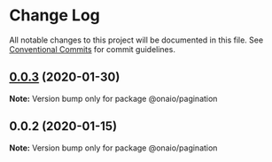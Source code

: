 # Change Log

All notable changes to this project will be documented in this file.
See [Conventional Commits](https://conventionalcommits.org) for commit guidelines.

## [0.0.3](https://github.com/onaio/js-tools/compare/@onaio/pagination@0.0.2...@onaio/pagination@0.0.3) (2020-01-30)

**Note:** Version bump only for package @onaio/pagination

## 0.0.2 (2020-01-15)

**Note:** Version bump only for package @onaio/pagination
